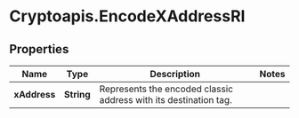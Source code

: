 # Cryptoapis.EncodeXAddressRI

## Properties

Name | Type | Description | Notes
------------ | ------------- | ------------- | -------------
**xAddress** | **String** | Represents the encoded classic address with its destination tag. | 


